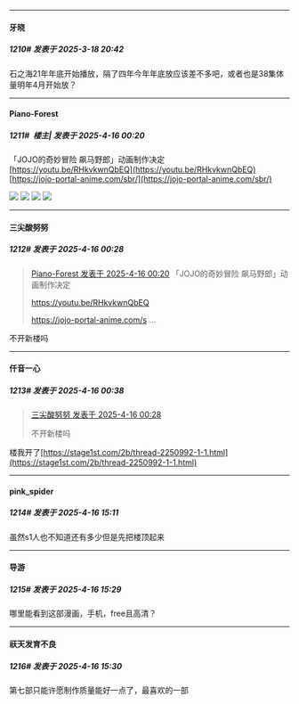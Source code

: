﻿
*****

####  牙晓  
##### 1210#       发表于 2025-3-18 20:42

石之海21年年底开始播放，隔了四年今年年底放应该差不多吧，或者也是38集体量明年4月开始放？

*****

####  Piano-Forest  
##### 1211#         楼主| 发表于 2025-4-16 00:20

「JOJO的奇妙冒险 飙马野郎」动画制作决定
[https://youtu.be/RHkvkwnQbEQ](https://youtu.be/RHkvkwnQbEQ)
[https://jojo-portal-anime.com/sbr/](https://jojo-portal-anime.com/sbr/)

<img src="https://p.sda1.dev/23/21f533fa4fa4fc3542905ea929f59ef2/20250412_201338.jpg" referrerpolicy="no-referrer">
<img src="https://p.sda1.dev/23/918a078d00a97eba56054cf0acd4814b/20250412_200723.jpg" referrerpolicy="no-referrer">
<img src="https://p.sda1.dev/23/d20bd61100b9558e48d10d3941a015bc/20250412_201339.jpg" referrerpolicy="no-referrer">
<img src="https://p.sda1.dev/23/722d945dce830f0cfa7892bc6db0e20a/20250412_201557.jpg" referrerpolicy="no-referrer">

*****

####  三尖酸努努  
##### 1212#       发表于 2025-4-16 00:28

<blockquote><a href="httphttps://stage1st.com/2b/forum.php?mod=redirect&amp;goto=findpost&amp;pid=67729685&amp;ptid=1997202" target="_blank">Piano-Forest 发表于 2025-4-16 00:20</a>
「JOJO的奇妙冒险 飙马野郎」动画制作决定

https://youtu.be/RHkvkwnQbEQ

https://jojo-portal-anime.com/s ...</blockquote>
不开新楼吗

*****

####  仟音一心  
##### 1213#       发表于 2025-4-16 00:38

<blockquote><a href="httphttps://stage1st.com/2b/forum.php?mod=redirect&amp;goto=findpost&amp;pid=67729755&amp;ptid=1997202" target="_blank">三尖酸努努 发表于 2025-4-16 00:28</a>

不开新楼吗</blockquote>
楼我开了[https://stage1st.com/2b/thread-2250992-1-1.html](https://stage1st.com/2b/thread-2250992-1-1.html)


*****

####  pink_spider  
##### 1214#       发表于 2025-4-16 15:11

虽然s1人也不知道还有多少但是先把楼顶起来

*****

####  导游  
##### 1215#       发表于 2025-4-16 15:29

哪里能看到这部漫画，手机，free且高清？

*****

####  祆天发育不良  
##### 1216#       发表于 2025-4-16 15:30

第七部只能许愿制作质量能好一点了，最喜欢的一部

